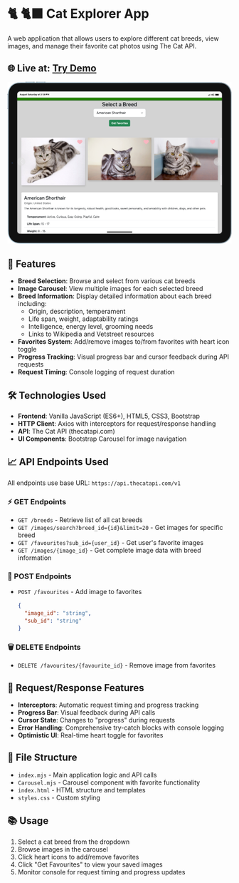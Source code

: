 # 🐈 🐈‍⬛ Cat Explorer App

A web application that allows users to explore different cat breeds, view images, and manage their favorite cat photos using The Cat API.

## 🌐 Live at: <a href="https://doumbiasoft.github.io/cat-explorer/" title="Try Demo" target="_blank">Try Demo</a>

[![Try Demo](./images/cat-explorer.png)](https://doumbiasoft.github.io/cat-explorer/)

## 🚀 Features

- **Breed Selection**: Browse and select from various cat breeds
- **Image Carousel**: View multiple images for each selected breed
- **Breed Information**: Display detailed information about each breed including:
  - Origin, description, temperament
  - Life span, weight, adaptability ratings
  - Intelligence, energy level, grooming needs
  - Links to Wikipedia and Vetstreet resources
- **Favorites System**: Add/remove images to/from favorites with heart icon toggle
- **Progress Tracking**: Visual progress bar and cursor feedback during API requests
- **Request Timing**: Console logging of request duration

## 🛠️ Technologies Used

- **Frontend**: Vanilla JavaScript (ES6+), HTML5, CSS3, Bootstrap
- **HTTP Client**: Axios with interceptors for request/response handling
- **API**: The Cat API (thecatapi.com)
- **UI Components**: Bootstrap Carousel for image navigation

## 📈 API Endpoints Used

All endpoints use base URL: `https://api.thecatapi.com/v1`

### ⚡️ GET Endpoints

- `GET /breeds` - Retrieve list of all cat breeds
- `GET /images/search?breed_id={id}&limit=20` - Get images for specific breed
- `GET /favourites?sub_id={user_id}` - Get user's favorite images
- `GET /images/{image_id}` - Get complete image data with breed information

### 🔨 POST Endpoints

- `POST /favourites` - Add image to favorites
  ```json
  {
    "image_id": "string",
    "sub_id": "string"
  }
  ```

### 🗑️ DELETE Endpoints

- `DELETE /favourites/{favourite_id}` - Remove image from favorites

## 🔗 Request/Response Features

- **Interceptors**: Automatic request timing and progress tracking
- **Progress Bar**: Visual feedback during API calls
- **Cursor State**: Changes to "progress" during requests
- **Error Handling**: Comprehensive try-catch blocks with console logging
- **Optimistic UI**: Real-time heart toggle for favorites

## 📂 File Structure

- `index.mjs` - Main application logic and API calls
- `Carousel.mjs` - Carousel component with favorite functionality
- `index.html` - HTML structure and templates
- `styles.css` - Custom styling

## 📚 Usage

1. Select a cat breed from the dropdown
2. Browse images in the carousel
3. Click heart icons to add/remove favorites
4. Click "Get Favourites" to view your saved images
5. Monitor console for request timing and progress updates
